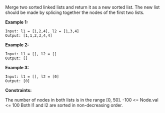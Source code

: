 Merge two sorted linked lists and return it as a new sorted list. The new list should be made by splicing together the nodes of the first two lists.

**Example 1:**
```
Input: l1 = [1,2,4], l2 = [1,3,4]
Output: [1,1,2,3,4,4]
```

**Example 2:**
```
Input: l1 = [], l2 = []
Output: []
```
**Example 3:**
```
Input: l1 = [], l2 = [0]
Output: [0]
```

**Constraints:**

The number of nodes in both lists is in the range [0, 50].
-100 <= Node.val <= 100
Both l1 and l2 are sorted in non-decreasing order.